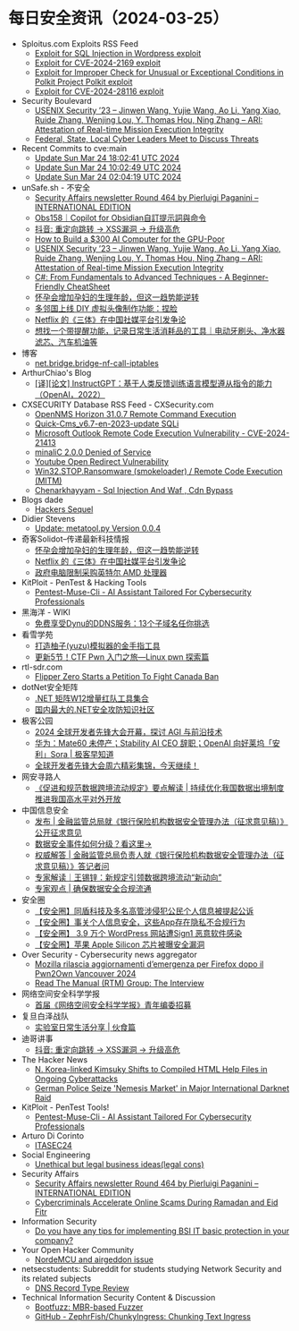 # 每日安全资讯（2024-03-25）

- Sploitus.com Exploits RSS Feed
  - [Exploit for SQL Injection in Wordpress exploit](https://sploitus.com/exploit?id=69B462BF-16A3-583D-8465-B5733919C8AB&utm_source=rss&utm_medium=rss)
  - [Exploit for CVE-2024-2169 exploit](https://sploitus.com/exploit?id=8640B781-0CAA-5F0F-9DA0-ABB91D11023E&utm_source=rss&utm_medium=rss)
  - [Exploit for Improper Check for Unusual or Exceptional Conditions in Polkit Project Polkit exploit](https://sploitus.com/exploit?id=5451E49B-0779-51AE-BB43-7743FDDB0A95&utm_source=rss&utm_medium=rss)
  - [Exploit for CVE-2024-28116 exploit](https://sploitus.com/exploit?id=5DAE76B8-0B51-56FE-B547-1861D3FC9480&utm_source=rss&utm_medium=rss)
- Security Boulevard
  - [USENIX Security ’23 – Jinwen Wang, Yujie Wang, Ao Li, Yang Xiao, Ruide Zhang, Wenjing Lou, Y. Thomas Hou, Ning Zhang – ARI: Attestation of Real-time Mission Execution Integrity](https://securityboulevard.com/2024/03/usenix-security-23-jinwen-wang-yujie-wang-ao-li-yang-xiao-ruide-zhang-wenjing-lou-y-thomas-hou-ning-zhang-ari-attestation-of-real-time-mission-execution-integrity/)
  - [Federal, State, Local Cyber Leaders Meet to Discuss Threats](https://securityboulevard.com/2024/03/federal-state-local-cyber-leaders-meet-to-discuss-threats/)
- Recent Commits to cve:main
  - [Update Sun Mar 24 18:02:41 UTC 2024](https://github.com/trickest/cve/commit/9bb243829801bd3a3fbef9dcd5eb4e0eda61d177)
  - [Update Sun Mar 24 10:02:49 UTC 2024](https://github.com/trickest/cve/commit/529e522e2312ab5e1547cac255f84ae353de9d30)
  - [Update Sun Mar 24 02:04:19 UTC 2024](https://github.com/trickest/cve/commit/bc73fbf0f1c6b1450f0416753d501e5c71bc6fcb)
- unSafe.sh - 不安全
  - [Security Affairs newsletter Round 464 by Pierluigi Paganini – INTERNATIONAL EDITION](https://buaq.net/go-230207.html)
  - [Obs158｜Copilot for Obsidian自訂提示詞與命令](https://buaq.net/go-230200.html)
  - [抖音: 重定向跳转 -> XSS漏洞 -> 升级高危](https://buaq.net/go-230211.html)
  - [How to Build a $300 AI Computer for the GPU-Poor](https://buaq.net/go-230208.html)
  - [USENIX Security ’23 – Jinwen Wang, Yujie Wang, Ao Li, Yang Xiao, Ruide Zhang, Wenjing Lou, Y. Thomas Hou, Ning Zhang – ARI: Attestation of Real-time Mission Execution Integrity](https://buaq.net/go-230210.html)
  - [C#: From Fundamentals to Advanced Techniques - A Beginner-Friendly CheatSheet](https://buaq.net/go-230209.html)
  - [怀孕会增加孕妇的生理年龄，但这一趋势能逆转](https://buaq.net/go-230201.html)
  - [多邻国上线 DIY 虚拟头像制作功能：捏脸](https://buaq.net/go-230199.html)
  - [Netflix 的《三体》在中国社媒平台引发争论](https://buaq.net/go-230189.html)
  - [想找一个带提醒功能，记录日常生活消耗品的工具｜电动牙刷头、净水器滤芯、汽车机油等](https://buaq.net/go-230187.html)
- 博客
  - [net.bridge.bridge-nf-call-iptables](https://dyrnq.com/net-bridge-bridge-nf-call-iptables/)
- ArthurChiao's Blog
  - [[译][论文] InstructGPT：基于人类反馈训练语言模型遵从指令的能力（OpenAI，2022）](https://arthurchiao.github.io/blog/instructgpt-paper-zh/)
- CXSECURITY Database RSS Feed - CXSecurity.com
  - [OpenNMS Horizon 31.0.7 Remote Command Execution](https://cxsecurity.com/issue/WLB-2024030057)
  - [Quick-Cms_v6.7-en-2023-update SQLi](https://cxsecurity.com/issue/WLB-2024030056)
  - [Microsoft Outlook Remote Code Execution Vulnerability - CVE-2024-21413](https://cxsecurity.com/issue/WLB-2024030055)
  - [minaliC 2.0.0 Denied of Service](https://cxsecurity.com/issue/WLB-2024030054)
  - [Youtube Open Redirect Vulnerability](https://cxsecurity.com/issue/WLB-2024030053)
  - [Win32.STOP.Ransomware (smokeloader) / Remote Code Execution (MITM)](https://cxsecurity.com/issue/WLB-2024030052)
  - [Chenarkhayyam - Sql Injection And Waf , Cdn Bypass](https://cxsecurity.com/issue/WLB-2024030051)
- Blogs  dade
  - [Hackers Sequel](https://0xda.de/blog/2024/03/hackers-sequel/)
- Didier Stevens
  - [Update: metatool.py Version 0.0.4](https://blog.didierstevens.com/2024/03/24/update-metatool-py-version-0-0-4/)
- 奇客Solidot–传递最新科技情报
  - [怀孕会增加孕妇的生理年龄，但这一趋势能逆转](https://www.solidot.org/story?sid=77682)
  - [Netflix 的《三体》在中国社媒平台引发争论](https://www.solidot.org/story?sid=77681)
  - [政府电脑限制采购英特尔 AMD 处理器](https://www.solidot.org/story?sid=77680)
- KitPloit - PenTest &amp; Hacking Tools
  - [Pentest-Muse-Cli - AI Assistant Tailored For Cybersecurity Professionals](http://www.kitploit.com/2024/03/pentest-muse-cli-ai-assistant-tailored.html)
- 黑海洋 - WIKI
  - [免费享受Dynu的DDNS服务：13个子域名任你挑选](https://blog.upx8.com/4116)
- 看雪学苑
  - [打造柚子(yuzu)模拟器的金手指工具](https://mp.weixin.qq.com/s?__biz=MjM5NTc2MDYxMw==&mid=2458548775&idx=1&sn=12caa74fbefc62b005a78a51794e9d93&chksm=b18d4aad86fac3bb3ced77e4daad74362ae7d2d8a5d3d36f4021050a691a2243791c97b924ae&scene=58&subscene=0#rd)
  - [更新5节！CTF Pwn 入门之旅—Linux pwn 探索篇](https://mp.weixin.qq.com/s?__biz=MjM5NTc2MDYxMw==&mid=2458548775&idx=2&sn=7cb6cc7af9f89567d8cdf289a23fb9a1&chksm=b18d4aad86fac3bbc37e6e0d22f85bddecd0a3b601bf319662aa7ff3e3b317339bfcbe41f0ee&scene=58&subscene=0#rd)
- rtl-sdr.com
  - [Flipper Zero Starts a Petition To Fight Canada Ban](https://www.rtl-sdr.com/flipper-zero-starts-a-petition-to-fight-canada-ban/)
- dotNet安全矩阵
  - [.NET 矩阵W12增量红队工具集合](https://mp.weixin.qq.com/s?__biz=MzUyOTc3NTQ5MA==&mid=2247491124&idx=1&sn=4605345e8d315b6d649c7db67a1431c5&chksm=fa5ab0d9cd2d39cf65d54e8d90b769a38f999635e60bf58a14a36f0ea49f81f2da9d7b7ea5d0&scene=58&subscene=0#rd)
  - [国内最大的.NET安全攻防知识社区](https://mp.weixin.qq.com/s?__biz=MzUyOTc3NTQ5MA==&mid=2247491124&idx=2&sn=fb2551558f3e9aeb4fc9bebe97afb968&chksm=fa5ab0d9cd2d39cf7a0bf13c99513d01cb45a1dea7fecf9584a43d0d2e331061deacbb6e9b67&scene=58&subscene=0#rd)
- 极客公园
  - [2024 全球开发者先锋大会开幕，探讨 AGI 与前沿技术](https://mp.weixin.qq.com/s?__biz=MTMwNDMwODQ0MQ==&mid=2653036753&idx=1&sn=537dad4bb4d705db559375bc498e1c7f&chksm=7e575d674920d47108a5247c0c742227b8291e79519b5395a0d650740850e2c3b0e0dccdfb0f&scene=58&subscene=0#rd)
  - [华为：Mate60 未停产；Stability AI CEO 辞职；OpenAI 向好莱坞「安利」Sora | 极客早知道](https://mp.weixin.qq.com/s?__biz=MTMwNDMwODQ0MQ==&mid=2653036741&idx=1&sn=ca314bbccbe75894d35b2c42b4db84f1&chksm=7e575d734920d465395f4e5198ada232a6c56c1f35e3a85a9146806738558450c1dcd041ab15&scene=58&subscene=0#rd)
  - [全球开发者先锋大会周六精彩集锦，今天继续！](https://mp.weixin.qq.com/s?__biz=MTMwNDMwODQ0MQ==&mid=2653036741&idx=2&sn=394d4779ea9ca093223c6aeeac650679&chksm=7e575d734920d4657d5f74dd831de651838125a7f28bc32d027b414610c6774b0ceb1a1617cb&scene=58&subscene=0#rd)
- 网安寻路人
  - [《促进和​规范数据跨境流动规定》要点解读 | 持续优化我国数据出境制度 推进我国高水平对外开放](https://mp.weixin.qq.com/s?__biz=MzIxODM0NDU4MQ==&mid=2247502150&idx=1&sn=dd22e1477d91bcb83d6f7bd5f71c7e8e&chksm=97e974aca09efdbaa6357e18d356d78b083d990a588ebfa1fb5aa08d867cb9c28c67f6d559a3&scene=58&subscene=0#rd)
- 中国信息安全
  - [发布 | 金融监管总局就《银行保险机构数据安全管理办法（征求意见稿）》公开征求意见](https://mp.weixin.qq.com/s?__biz=MzA5MzE5MDAzOA==&mid=2664208803&idx=1&sn=dc4cfbd36a56613890f831bba1ca2246&chksm=8b599b5abc2e124cc406ef8d949841dc4711c69b1d11c273d7a37277da978105ba64a75b9501&scene=58&subscene=0#rd)
  - [数据安全事件如何分级？看这里→](https://mp.weixin.qq.com/s?__biz=MzA5MzE5MDAzOA==&mid=2664208803&idx=2&sn=b87877a9d7163bb07e338874c71d9c65&chksm=8b599b5abc2e124c355f5141a3c0ce354848020c570d22f2ecedcd28237885224127b0339ff3&scene=58&subscene=0#rd)
  - [权威解答 | 金融监管总局负责人就《银行保险机构数据安全管理办法（征求意见稿）》答记者问](https://mp.weixin.qq.com/s?__biz=MzA5MzE5MDAzOA==&mid=2664208803&idx=3&sn=3e636b90b2bc3c0fbce8779a6dc324f8&chksm=8b599b5abc2e124cac3e15e5cc5b9971ccd883800ded3b7d63e8830820d62679c1d2430d843f&scene=58&subscene=0#rd)
  - [专家解读｜王锡锌：新规定引领数据跨境流动“新动向”](https://mp.weixin.qq.com/s?__biz=MzA5MzE5MDAzOA==&mid=2664208803&idx=4&sn=b8d6e70166c79b8eee6feb5ad4a88cf9&chksm=8b599b5abc2e124c5e9ad7e656b8bd4dbae47caa9622b422f8d92cb44afb5539d4f0c10fcb86&scene=58&subscene=0#rd)
  - [专家观点 | 确保数据安全合规流通](https://mp.weixin.qq.com/s?__biz=MzA5MzE5MDAzOA==&mid=2664208803&idx=5&sn=c9c6808f7fa7f81e2e730f096bb29f55&chksm=8b599b5abc2e124cde24a572a326637ffdac18bb4060a431e268c1bf8c2189be035d04abbd57&scene=58&subscene=0#rd)
- 安全圈
  - [【安全圈】同盾科技及多名高管涉侵犯公民个人信息被提起公诉](https://mp.weixin.qq.com/s?__biz=MzIzMzE4NDU1OQ==&mid=2652056367&idx=1&sn=7947be1618298ae5303d77efbc12695c&chksm=f36e076fc4198e79e6f42e961cbdfc6308e301770388930f6eeacdad471d5fdfbaa07d675b81&scene=58&subscene=0#rd)
  - [【安全圈】事关个人信息安全，这些App存在隐私不合规行为](https://mp.weixin.qq.com/s?__biz=MzIzMzE4NDU1OQ==&mid=2652056367&idx=2&sn=d6897f027689abbe3d2cabe8ab5ca96a&chksm=f36e076fc4198e790c8ccd22e215881f3336df4c8201038d641588fcf0b6b67ad416c8ae2ce0&scene=58&subscene=0#rd)
  - [【安全圈】 3.9 万个 WordPress 网站遭Sign1 恶意软件感染](https://mp.weixin.qq.com/s?__biz=MzIzMzE4NDU1OQ==&mid=2652056367&idx=3&sn=d416f4cabc38ca8e896eb7425f78af85&chksm=f36e076fc4198e79bd4b70dcf792a01a5a2dd037e98d50f5c7a309eddf6bba243ab405fd85d4&scene=58&subscene=0#rd)
  - [【安全圈】苹果 Apple Silicon 芯片被曝安全漏洞](https://mp.weixin.qq.com/s?__biz=MzIzMzE4NDU1OQ==&mid=2652056367&idx=4&sn=77218186bd8b695558705b716f6cbc23&chksm=f36e076fc4198e794df890fc182268f49776f460285135cf0a362b9bf989554fc5894cff04de&scene=58&subscene=0#rd)
- Over Security - Cybersecurity news aggregator
  - [Mozilla rilascia aggiornamenti d’emergenza per Firefox dopo il Pwn2Own Vancouver 2024](https://www.insicurezzadigitale.com/mozilla-rilascia-aggiornamenti-demergenza-per-firefox-dopo-il-pwn2own-vancouver-2024/)
  - [Read The Manual (RTM) Group: The Interview](https://www.suspectfile.com/read-the-manual-rtm-group-the-interview/)
- 网络空间安全科学学报
  - [首届《网络空间安全科学学报》青年编委招募](https://mp.weixin.qq.com/s?__biz=MzI0NjU2NDMwNQ==&mid=2247498400&idx=1&sn=4fc7dc38031fb3156e04c7d1ad6316c6&chksm=e9bfee1edec86708ffd7430a7f66e7c78b4139428719990efdd298063d7eba04daa096c10924&scene=58&subscene=0#rd)
- 复旦白泽战队
  - [实验室日常生活分享 | 伙食篇](https://mp.weixin.qq.com/s?__biz=MzU4NzUxOTI0OQ==&mid=2247488984&idx=1&sn=c67e5f8d3d495c737ba5835d63c21d6c&chksm=fdeb91a6ca9c18b0631cbcd1d4b07a8b3021dd7d3bd050e869e1ad3abfb7922eb70aa1fc486e&scene=58&subscene=0#rd)
- 迪哥讲事
  - [抖音: 重定向跳转 -> XSS漏洞 -> 升级高危](https://mp.weixin.qq.com/s?__biz=MzIzMTIzNTM0MA==&mid=2247493936&idx=1&sn=eb55bc68b28d81a40c318124bd404847&chksm=e8a5e353dfd26a4564dd3f9e36db6e41a81cbd5fb0cfdadbca7071ea5d773950d2b1f44be80a&scene=58&subscene=0#rd)
- The Hacker News
  - [N. Korea-linked Kimsuky Shifts to Compiled HTML Help Files in Ongoing Cyberattacks](https://thehackernews.com/2024/03/n-korea-linked-kimsuky-shifts-to.html)
  - [German Police Seize 'Nemesis Market' in Major International Darknet Raid](https://thehackernews.com/2024/03/german-police-seize-nemesis-market-in.html)
- KitPloit - PenTest Tools!
  - [Pentest-Muse-Cli - AI Assistant Tailored For Cybersecurity Professionals](http://www.kitploit.com/2024/03/pentest-muse-cli-ai-assistant-tailored.html)
- Arturo Di Corinto
  - [ITASEC24](https://dicorinto.it/formazione/itasec24/)
- Social Engineering
  - [Unethical but legal business ideas(legal cons)](https://www.reddit.com/r/SocialEngineering/comments/1bmsq8p/unethical_but_legal_business_ideaslegal_cons/)
- Security Affairs
  - [Security Affairs newsletter Round 464 by Pierluigi Paganini – INTERNATIONAL EDITION](https://securityaffairs.com/161016/breaking-news/security-affairs-newsletter-round-464-by-pierluigi-paganini-international-edition.html)
  - [Cybercriminals Accelerate Online Scams During Ramadan and Eid Fitr](https://securityaffairs.com/161009/cyber-crime/cybercriminals-accelerate-scams-ramadan.html)
- Information Security
  - [Do you have any tips for implementing BSI IT basic protection in your company?](https://www.reddit.com/r/Information_Security/comments/1bmrh0n/do_you_have_any_tips_for_implementing_bsi_it/)
- Your Open Hacker Community
  - [NordeMCU and airgeddon issue](https://www.reddit.com/r/HowToHack/comments/1bmyiwf/nordemcu_and_airgeddon_issue/)
- netsecstudents: Subreddit for students studying Network Security and its related subjects
  - [DNS Record Type Review](https://www.reddit.com/r/netsecstudents/comments/1bmb1gm/dns_record_type_review/)
- Technical Information Security Content & Discussion
  - [Bootfuzz: MBR-based Fuzzer](https://www.reddit.com/r/netsec/comments/1bma730/bootfuzz_mbrbased_fuzzer/)
  - [GitHub - ZephrFish/ChunkyIngress: Chunking Text Ingress](https://www.reddit.com/r/netsec/comments/1bm76ao/github_zephrfishchunkyingress_chunking_text/)
